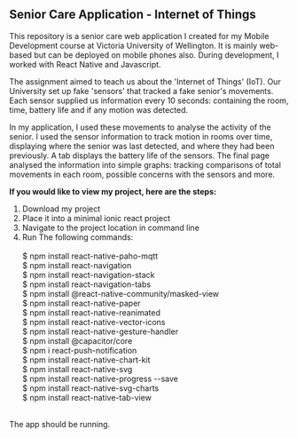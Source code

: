 ## Senior Care Application - Internet of Things

This repository is a senior care web application I created for my Mobile Development course at Victoria University of Wellington. It is mainly web-based but can be deployed on mobile phones also. During development, I  worked with React Native and Javascript. <br>

The assignment aimed to teach us about the 'Internet of Things' (IoT). Our University set up fake 'sensors' that tracked a fake senior's movements. Each sensor supplied us information every 10 seconds: containing the room, time, battery life and if any motion was detected. <br>

In my application, I used these movements to analyse the activity of the senior. I used the sensor information to track motion in rooms over time, displaying where the senior was last detected, and where they had been previously. A tab displays the battery life of the sensors. The final page analysed the information into simple graphs: tracking comparisons of total movements in each room, possible concerns with the sensors and more. 


<b>If you would like to view my project, here are the steps: </b> <br>
 1. Download my project
 2. Place it into a minimal ionic react project
 3. Navigate to the project location in command line
 4. Run The following commands:     <br/>  
    $ npm install react-native-paho-mqtt <br/>
    $ npm install react-navigation <br/>
    $ npm install react-navigation-stack <br/>
    $ npm install react-navigation-tabs <br/>
    $ npm install @react-native-community/masked-view <br/>
    $ npm install react-native-paper <br/>
    $ npm install react-native-reanimated <br/>
    $ npm install react-native-vector-icons <br/>
    $ npm install react-native-gesture-handler <br/>
    $ npm install @capacitor/core <br/>
    $ npm i react-push-notification <br/>
    $ npm install react-native-chart-kit <br/>
    $ npm install react-native-svg <br/>
    $ npm install react-native-progress --save <br/>
    $ npm install react-native-svg-charts <br/>
    $ npm install react-native-tab-view <br/>
<br/>
The app should be running.
